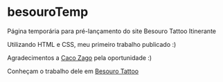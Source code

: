 # besouroTemp

Página temporária para pré-lançamento do site Besouro Tattoo Itinerante

Utilizando HTML e CSS, meu primeiro trabalho publicado :)

Agradecimentos a [Caco Zago](https://www.facebook.com/caco.zago) pela oportunidade :)

Conheçam o trabalho dele em [Besouro Tattoo](https://facebook.com/besourotattoo)
